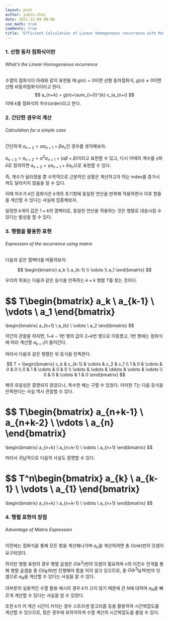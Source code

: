 ```yaml
---
layout: post
author: yubin.choi
date: 2021-12-09 00:00
use_math: true
comments: true
title: 'Efficient Calculation of Linear Homogeneous recurrence with Matrix power'
---
```


### 1. 선형 동차 점화식이란

###### What's the Linear Homogeneous recurrence

수열의 점화식이 아래와 같이 표현될 때 $g(n)=0$이면 선형 동차점화식, $g(n)\ne0$이면 선형 비동차점화식이라고 한다.
$$
a_{n+k} = g(n)+\sum_{i=0}^{k} c_ia_{n+i}
$$
이때 $k$를 점화식의 차수(order)라고 한다.

### 2. 간단한 경우의 계산

###### Calculation for a simple case

간단하게 $a_{n+2}=\alpha a_{n+1}+\beta a_n$인 경우를 생각해보자.

$a_{n+3} = a_{n+2} = \alpha^2a_{n+1}+(\alpha\beta+\beta)$이라고 표현할 수 있고, 다시 이때의 계수를 $\gamma$와 $\delta$로 정의하면 $a_{n+3}=\gamma a_{n+1}+\delta a_{n}$으로 표현할 수 있다.

즉, 계수가 달라졌을 뿐 수학적으로 근본적인 상황은 계산하고자 하는 index를 증가시켜도 달라지지 않음을 알 수 있다.

이때  차수가 $k$인 점화식은 $k$개의 초기항에 동일한 연산을 반복해 적용하면서 이후 항들을 계산할 수 있다는 사실에 집중해보자.

일정한 $k$개의 값은 $1\times k$의 열벡터로, 동일한 연산을 적용하는 것은 행렬로 대응시킬 수 있다는 발상을 할 수 있다.

### 3. 행렬을 활용한 표현

###### Expression of the recurrence using matrix

다음과 같은 열벡터를 떠올려보자.


$$
\begin{bmatrix}
a_k \\
a_{k-1} \\
\vdots \\
a_1
\end{bmatrix}
$$


우리의 목표는 다음과 같은 등식을 만족하는 $k\times k$ 행렬 $T$를 찾는 것이다.


$$
T\begin{bmatrix}
a_k \\
a_{k-1} \\
\vdots \\
a_1
\end{bmatrix}
=
\begin{bmatrix}
a_{k+1} \\
a_{k} \\
\vdots \\
a_2
\end{bmatrix}
$$


약간의 관찰을 하자면, $1$~$k-1$번 행의 값이 $2$~$k$번 행으로 이동했고, 1번 행에는 점화식에 따라 계산할 $a_{k+1}$이 들어간다.

따라서 다음과 같은 행렬은 위 등식을 만족한다.


$$
T = \begin{bmatrix}
c_k & c_{k-1} & \cdots & c_2 & c_1 \\
1 & 0 & \cdots & 0 & 0 \\
0 & 1 & \cdots & 0 & 0 \\
\vdots & \vdots & \ddots & \vdots & \vdots \\
0 & 0 & \cdots & 1 & 0
\end{bmatrix}
$$


해의 유일성은 증명되지 않았으나, 특수한 해는 구할 수 있었다. 이러한 $T$는 다음 등식을 만족한다는 사실 역시 관찰할 수 있다.


$$
T\begin{bmatrix}
a_{n+k-1} \\
a_{n+k-2} \\
\vdots \\
a_{n}
\end{bmatrix}
=
\begin{bmatrix}
a_{n+k} \\
a_{n+k-1} \\
\vdots \\
a_{n+1}
\end{bmatrix}
$$


따라서 귀납적으로 다음의 사실도 증명할 수 있다.


$$
T^n\begin{bmatrix}
a_{k} \\
a_{k-1} \\
\vdots \\
a_{1}
\end{bmatrix}
=
\begin{bmatrix}
a_{n+k} \\
a_{n+k-1} \\
\vdots \\
a_{n+1}
\end{bmatrix}
$$

### 4. 행렬 표현의 장점

###### Adventage of Matrix Expression

이전에는 점화식을 통해 모든 항을 계산해나가며 $a_n$을 계산하려면 총 $O(nk)$번의 덧셈이 요구되었다.

하지만 행렬 표현의 경우 행렬 곱셈은 $O(k^3)$번의 덧셈이 필요하며 $n$의 이진수 전개를 통해 행렬 곱셈을 총 $O(\lg N)$번 진행해야 함을 익히 알고 있으므로, 총 $O(k^3\lg N)$번의 덧셈으로 $a_N$을 계산할 수 있다는 사실을 알 수 있다.

대부분의 실용적인 수열 활용 예시의 경우 $k$가 크지 않기 때문에 큰 $N$에 대하여 $a_N$을 빠르게 계산할 수 있다는 사실을 알 수 있었다.

또한 $k$가 커 계산 시간이 커지는 경우 스트라센 알고리즘 등을 활용하여 시간복잡도를 계산할 수 있으므로, 많은 경우에 유의미하게 수열 계산의 시간복잡도를 줄일 수 있다.


